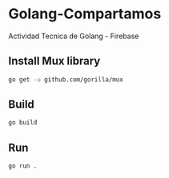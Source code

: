 # Golang-Compartamos
Actividad Tecnica de Golang - Firebase
## Install Mux library

```bash
go get -u github.com/gorilla/mux
```

## Build

```bash
go build
```

## Run

```bash
go run .
```
